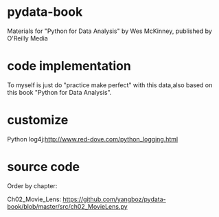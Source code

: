 pydata-book
===========

Materials for "Python for Data Analysis" by Wes McKinney, published by O'Reilly Media

code implementation
===========

To myself is just do "practice make perfect" with this data,also based on this book "Python for Data Analysis".

customize
===========

Python log4j:http://www.red-dove.com/python_logging.html

source code
===========

Order by chapter:

Ch02_Movie_Lens: https://github.com/yangboz/pydata-book/blob/master/src/ch02_MovieLens.py
